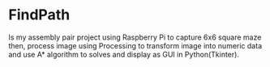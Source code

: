 # FindPath
Is my assembly pair project using Raspberry Pi to capture 6x6 square maze then, process image using Processing to transform image into numeric data and use A* algorithm to solves and display as GUI in Python(Tkinter).
